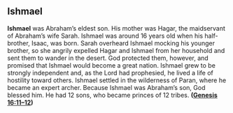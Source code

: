 
## Ishmael

**Ishmael** was Abraham’s eldest son. His mother was Hagar, the maidservant of Abraham’s wife Sarah. Ishmael was around 16 years old when his half-brother, Isaac, was born. Sarah overheard Ishmael mocking his younger brother, so she angrily expelled Hagar and Ishmael from her household and sent them to wander in the desert. God protected them, however, and promised that Ishmael would become a great nation. Ishmael grew to be strongly independent and, as the Lord had prophesied, he lived a life of hostility toward others. Ishmael settled in the wilderness of Paran, where he became an expert archer. Because Ishmael was Abraham’s son, God blessed him. He had 12 sons, who became princes of 12 tribes. **([Genesis 16:11–12](https://www.esv.org/Genesis+16%3A11%E2%80%9312/))**

